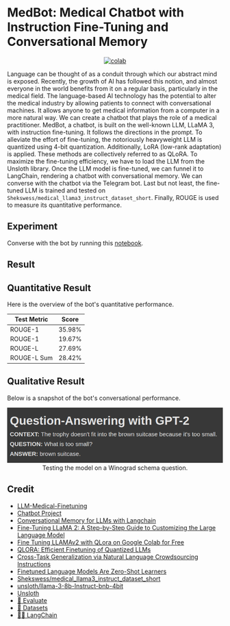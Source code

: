 # MedBot: Medical Chatbot with Instruction Fine-Tuning and Conversational Memory


<div align="center">
    <a href="https://colab.research.google.com/github/reshalfahsi/medbot-instruct-conversational/blob/master/MedBot_Medical_Chatbot_Instruction_Fine_Tuning_Conversational_Memory.ipynb"><img src="https://colab.research.google.com/assets/colab-badge.svg" alt="colab"></a>
    <br />
</div>


Language can be thought of as a conduit through which our abstract mind is exposed. Recently, the growth of AI has followed this notion, and almost everyone in the world benefits from it on a regular basis, particularly in the medical field. The language-based AI technology has the potential to alter the medical industry by allowing patients to connect with conversational machines. It allows anyone to get medical information from a computer in a more natural way. We can create a chatbot that plays the role of a medical practitioner. MedBot, a chatbot, is built on the well-known LLM, LLaMA 3, with instruction fine-tuning. It follows the directions in the prompt. To alleviate the effort of fine-tuning, the notoriously heavyweight LLM is quantized using 4-bit quantization. Additionally, LoRA (low-rank adaptation) is applied. These methods are collectively referred to as QLoRA. To maximize the fine-tuning efficiency, we have to load the LLM from the Unsloth library. Once the LLM model is fine-tuned, we can funnel it to LangChain, rendering a chatbot with conversational memory. We can converse with the chatbot via the Telegram bot. Last but not least, the fine-tuned LLM is trained and tested on ``Shekswess/medical_llama3_instruct_dataset_short``. Finally, ROUGE is used to measure its quantitative performance.



## Experiment

Converse with the bot by running this [notebook](https://github.com/reshalfahsi/medbot-instruct-conversational/blob/master/MedBot_Medical_Chatbot_Instruction_Fine_Tuning_Conversational_Memory.ipynb).


## Result

## Quantitative Result

Here is the overview of the bot's quantitative performance.

Test Metric | Score  |
----------- | -----  |
ROUGE-1     | 35.98% |
ROUGE-1     | 19.67% |
ROUGE-L     | 27.69% |
ROUGE-L Sum | 28.42% |


## Qualitative Result

Below is a snapshot of the bot's conversational performance.

<p align="center"> <img src="https://github.com/reshalfahsi/qa-gpt2-lora/blob/master/assets/qualitative.png" alt="qualitative" > <br /> Testing the model on a Winograd schema question. </p>


## Credit

- [LLM-Medical-Finetuning](https://github.com/Shekswess/LLM-Medical-Finetuning)
- [Chatbot Project](https://github.com/areebniyas/chat-bot)
- [Conversational Memory for LLMs with Langchain](https://www.pinecone.io/learn/series/langchain/langchain-conversational-memory/)
- [Fine-Tuning LLaMA 2: A Step-by-Step Guide to Customizing the Large Language Model](https://www.datacamp.com/tutorial/fine-tuning-llama-2)
- [Fine Tuning LLAMAv2 with QLora on Google Colab for Free](https://www.kdnuggets.com/fine-tuning-llamav2-with-qlora-on-google-colab-for-free)
- [QLORA: Efficient Finetuning of Quantized LLMs](https://arxiv.org/pdf/2305.14314)
- [Cross-Task Generalization via Natural Language Crowdsourcing Instructions](https://aclanthology.org/2022.acl-long.244.pdf)
- [Finetuned Language Models Are Zero-Shot Learners](https://arxiv.org/pdf/2109.01652)
- [Shekswess/medical_llama3_instruct_dataset_short](https://huggingface.co/datasets/Shekswess/medical_llama3_instruct_dataset_short)
- [unsloth/llama-3-8b-Instruct-bnb-4bit](https://huggingface.co/unsloth/llama-3-8b-Instruct-bnb-4bit)
- [Unsloth](https://github.com/unslothai/unsloth)
- [🤗 Evaluate](https://github.com/huggingface/evaluate)
- [🤗 Datasets](https://github.com/huggingface/datasets)
- [🦜️🔗 LangChain](https://github.com/langchain-ai/langchain)

